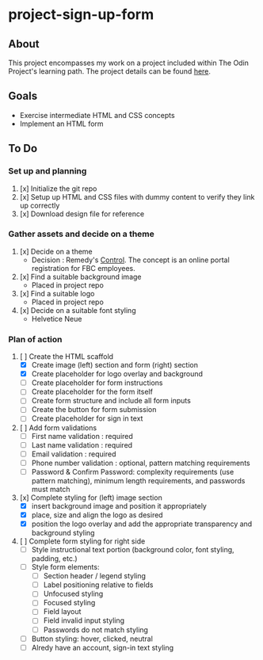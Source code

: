 # project-sign-up-form

## About

This project encompasses my work on a project included within The Odin Project's learning path. The project details can be found [here](https://www.theodinproject.com/lessons/node-path-intermediate-html-and-css-sign-up-form).

## Goals

* Exercise intermediate HTML and CSS concepts
* Implement an HTML form

## To Do

### __Set up and planning__
1. [x] Initialize the git repo
2. [x] Setup up HTML and CSS files with dummy content to verify they link up correctly
3. [x] Download design file for reference


### __Gather assets and decide on a theme__
1. [x] Decide on a theme
    * Decision : Remedy's [Control](https://www.remedygames.com/games/control). The concept is an online portal registration for FBC employees.
2. [x] Find a suitable background image
    * Placed in project repo
3. [x] Find a suitable logo
    * Placed in project repo
4. [x] Decide on a suitable font styling
    * Helvetice Neue


### __Plan of action__
1. [ ] Create the HTML scaffold
    * [x] Create image (left) section and form (right) section
    * [x] Create placeholder for logo overlay and background
    * [ ] Create placeholder for form instructions
    * [ ] Create placeholder for the form itself
    * [ ] Create form structure and include all form inputs
    * [ ] Create the button for form submission
    * [ ] Create placeholder for sign in text
1. [ ] Add form validations
    * [ ] First name validation : required
    * [ ] Last name validation : required
    * [ ] Email validation : required
    * [ ] Phone number validation : optional, pattern matching requirements
    * [ ] Password & Confirm Password: complexity requirements (use pattern matching), minimum length requirements, and passwords must match
1. [x] Complete styling for (left) image section
    * [x] insert background image and position it appropriately
    * [x] place, size and align the logo as desired
    * [x] position the logo overlay and add the appropriate transparency and background styling
1. [ ] Complete form styling for right side
    * [ ] Style instructional text portion (background color, font styling, padding, etc.)
    * [ ] Style form elements:
      * [ ] Section header / legend styling
      * [ ] Label positioning relative to fields
      * [ ] Unfocused styling
      * [ ] Focused styling
      * [ ] Field layout
      * [ ] Field invalid input styling
      * [ ] Passwords do not match styling
    * [ ] Button styling: hover, clicked, neutral
    * [ ] Alredy have an account, sign-in text styling